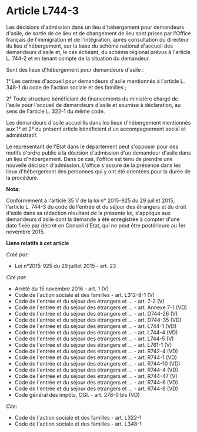 # Article L744-3

Les décisions d'admission dans un lieu d'hébergement pour demandeurs d'asile, de sortie de ce lieu et de changement de lieu
sont prises par l'Office français de l'immigration et de l'intégration, après consultation du directeur du lieu
d'hébergement, sur la base du schéma national d'accueil des demandeurs d'asile et, le cas échéant, du schéma régional prévus
à l'article L. 744-2 et en tenant compte de la situation du demandeur. 

Sont des lieux d'hébergement pour demandeurs d'asile : 

1° Les centres d'accueil pour demandeurs d'asile mentionnés à l'article L. 348-1 du code de l'action sociale et des
familles ; 

2° Toute structure bénéficiant de financements du ministère chargé de l'asile pour l'accueil de demandeurs d'asile et soumise
à déclaration, au sens de l'article L. 322-1 du même code. 

Les demandeurs d'asile accueillis dans les lieux d'hébergement mentionnés aux 1° et 2° du présent article bénéficient d'un
accompagnement social et administratif. 

Le représentant de l'Etat dans le département peut s'opposer pour des motifs d'ordre public à la décision d'admission d'un
demandeur d'asile dans un lieu d'hébergement. Dans ce cas, l'office est tenu de prendre une nouvelle décision d'admission.
L'office s'assure de la présence dans les lieux d'hébergement des personnes qui y ont été orientées pour la durée de la
procédure.

**Nota:**

Conformément à l'article 35 V de la loi n° 2015-925 du 29 juillet 2015, l'article L. 744-3 du code de l'entrée et du séjour
des étrangers et du droit d'asile dans sa rédaction résultant de la présente loi, s'applique aux demandeurs d'asile dont la
demande a été enregistrée à compter d'une date fixée par décret en Conseil d'Etat, qui ne peut être postérieure au 1er
novembre 2015.

**Liens relatifs à cet article**

_Créé par_:

  - Loi n°2015-925 du 29 juillet 2015 - art. 23

_Cité par_:

  - Arrêté du 15 novembre 2016 - art. 1 (V)
  - Code de l'action sociale et des familles - art. L312-8-1 (V)
  - Code de l'entrée et du séjour des étrangers et ... - art. 7-2 (V)
  - Code de l'entrée et du séjour des étrangers et ... - art. Annexe 7-1 (VD)
  - Code de l'entrée et du séjour des étrangers et ... - art. D744-26 (V)
  - Code de l'entrée et du séjour des étrangers et ... - art. D744-35 (VD)
  - Code de l'entrée et du séjour des étrangers et ... - art. L744-1 (VD)
  - Code de l'entrée et du séjour des étrangers et ... - art. L744-4 (VD)
  - Code de l'entrée et du séjour des étrangers et ... - art. L744-5 (V)
  - Code de l'entrée et du séjour des étrangers et ... - art. L761-1 (V)
  - Code de l'entrée et du séjour des étrangers et ... - art. R742-4 (VD)
  - Code de l'entrée et du séjour des étrangers et ... - art. R744-1 (VD)
  - Code de l'entrée et du séjour des étrangers et ... - art. R744-10 (VD)
  - Code de l'entrée et du séjour des étrangers et ... - art. R744-4 (VD)
  - Code de l'entrée et du séjour des étrangers et ... - art. R744-47 (V)
  - Code de l'entrée et du séjour des étrangers et ... - art. R744-6 (VD)
  - Code de l'entrée et du séjour des étrangers et ... - art. R744-8 (VD)
  - Code général des impôts, CGI. - art. 278-0 bis (VD)

_Cite_:

  - Code de l'action sociale et des familles - art. L322-1
  - Code de l'action sociale et des familles - art. L348-1
